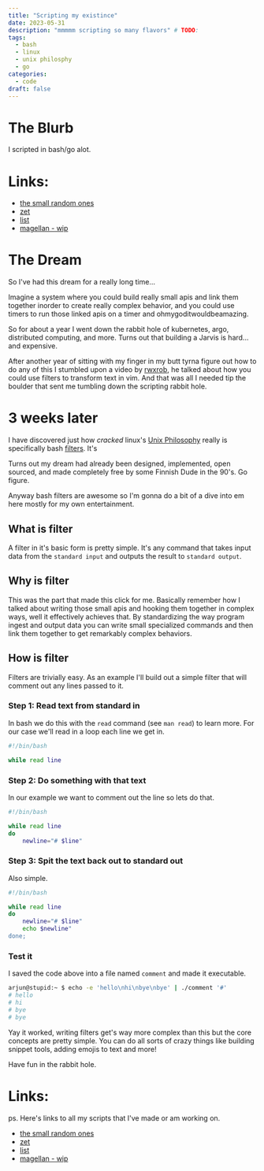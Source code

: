 ```yaml
---
title: "Scripting my existince"
date: 2023-05-31 
description: "mmmmm scripting so many flavors" # TODO:
tags:
  - bash 
  - linux
  - unix philosphy
  - go
categories:
  - code 
draft: false
---
```

# The Blurb

I scripted in bash/go alot. 

# Links:
- [the small random ones](https://github.com/arjungandhi/dot/tree/master/scripts)
- [zet](https://github.com/arjungandhi/zet)
- [list](https://github.com/arjungandhi/list)
- [magellan - wip](https://github.com/arjunandhi/magellan)

<end-tldr>

# The Dream

So I've had this dream for a really long time... 

Imagine a system where you could build really small apis and link them together inorder to create really complex behavior, and you could use timers to run those linked apis on a timer and ohmygoditwouldbeamazing. 

So for about a year I went down the rabbit hole of kubernetes, argo, distributed computing, and more. Turns out that building a Jarvis is hard... and expensive.

After another year of sitting with my finger in my butt tyrna figure out how to do any of this I stumbled upon a video by [rwxrob](https://github.com/rwxrob), he talked about how you could use filters to transform text in vim. And that was all I needed tip the boulder that sent me tumbling down the scripting rabbit hole.

# 3 weeks later

I have discovered just how *cracked* linux's [Unix Philosophy](https://en.wikipedia.org/wiki/Unix_philosophy) really is specifically bash [filters](https://bash.cyberciti.biz/guide/Filters). It's

Turns out my dream had already been designed, implemented, open sourced, and made completely free by some Finnish Dude in the 90's. Go figure.

Anyway bash filters are awesome so I'm gonna do a bit of a dive into em here mostly for my own entertainment. 

## What is filter

A filter in it's basic form is pretty simple. It's any command that takes input data from the `standard input` and outputs the result to `standard output`. 

## Why is filter

This was the part that made this click for me. Basically remember how I talked about writing those small apis and hooking them together in complex ways, well it effectively achieves that. By standardizing the way program ingest and output data you can write small specialized commands and then link them together to get remarkably complex behaviors.

## How is filter

Filters are trivially easy. As an example I'll build out a simple filter that will comment out any lines passed to it.

### Step 1: Read text from standard in

In bash we do this with the `read` command (see `man read`) to learn more. For our case we'll read in a loop each line we get in.

```bash
#!/bin/bash

while read line
```

### Step 2: Do something with that text

In our example we want to comment out the line so lets do that.

```bash
#!/bin/bash

while read line
do 
    newline="# $line"
```

### Step 3: Spit the text back out to standard out

Also simple.

```bash
#!/bin/bash

while read line
do 
    newline="# $line"
    echo $newline"
done;
```

### Test it

I saved the code above into a file named `comment` and made it executable. 

```bash
arjun@stupid:~ $ echo -e 'hello\nhi\nbye\nbye' | ./comment '#'
# hello
# hi
# bye
# bye
```

Yay it worked, writing filters get's way more complex than this but the core concepts are pretty simple. You can do all sorts of crazy things like building snippet tools, adding emojis to text and more! 

Have fun in the rabbit hole.

# Links:
ps. Here's links to all my scripts that I've made or am working on. 
- [the small random ones](https://github.com/arjungandhi/dot/tree/master/scripts)
- [zet](https://github.com/arjungandhi/zet)
- [list](https://github.com/arjungandhi/list)
- [magellan - wip](https://github.com/arjunandhi/magellan)
